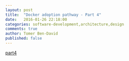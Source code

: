 ```yaml
---
layout: post
title:  "Docker adoption pathway - Part 4"
date:   2016-01-26 22:18:00
categories: software-development,architecture,design
comments: true
author: Tomer Ben-David
published: false
---
```


[part4](https://lpgithub.dev.lprnd.net/Intelligence/social/blob/master/blogposts/2016-01-26-docker-adoption-pathway-part04.md)